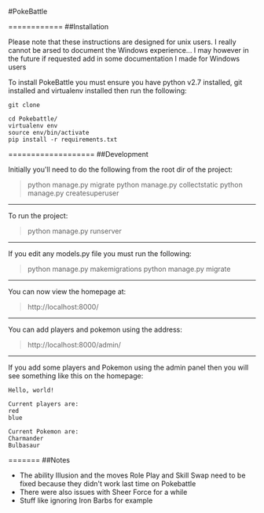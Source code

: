 #PokeBattle

============
##Installation

Please note that these instructions are designed for unix users. I really cannot be arsed to document the Windows experience... I may however in the future if requested add in some documentation I made for Windows users

To install PokeBattle you must ensure you have python v2.7 installed, git installed and virtualenv installed then run the following:

    git clone

    cd Pokebattle/
    virtualenv env
    source env/bin/activate
    pip install -r requirements.txt


===================
##Development

Initially you'll need to do the following from the root dir of the project:

> python manage.py migrate
> python manage.py collectstatic
> python manage.py createsuperuser

-----
To run the project:

> python manage.py runserver

-----
If you edit any models.py file you must run the following:

> python manage.py makemigrations
> python manage.py migrate

-----
You can now view the homepage at:

> http://localhost:8000/

-----
You can add players and pokemon using the address:

> http://localhost:8000/admin/

-----
If you add some players and Pokemon using the admin panel then you will see something like this on the homepage:

    Hello, world!

    Current players are:
    red
    blue

    Current Pokemon are:
    Charmander
    Bulbasaur


=======
##Notes

* The ability Illusion and the moves Role Play and Skill Swap need to be fixed because they didn't work last time on Pokebattle
* There were also issues with Sheer Force for a while
* Stuff like ignoring Iron Barbs for example